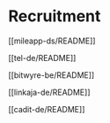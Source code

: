 # Recruitment

[[mileapp-ds/README]]

[[tel-de/README]]

[[bitwyre-be/README]]

[[linkaja-de/README]]

[[cadit-de/README]]